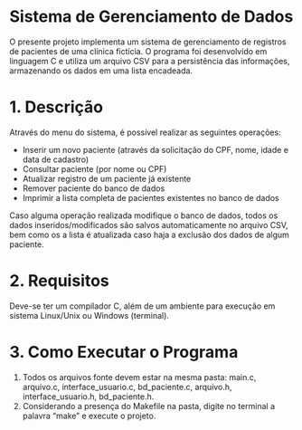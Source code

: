 # Sistema de Gerenciamento de Dados

O presente projeto implementa um sistema de gerenciamento de registros de pacientes de uma clínica fictícia. O programa foi desenvolvido em linguagem C e utiliza um arquivo CSV para a persistência das informações, armazenando os dados em uma lista encadeada.

# 1. Descrição

Através do menu do sistema, é possível realizar as seguintes operações:
- Inserir um novo paciente (através da solicitação do CPF, nome, idade e data de cadastro)
- Consultar paciente (por nome ou CPF)
- Atualizar registro de um paciente já existente
- Remover paciente do banco de dados
- Imprimir a lista completa de pacientes existentes no banco de dados

Caso alguma operação realizada modifique o banco de dados, todos os dados inseridos/modificados são salvos automaticamente no arquivo CSV, bem como os a lista é atualizada caso haja a exclusão dos dados de algum paciente.


# 2. Requisitos
Deve-se ter um compilador C, além de um ambiente para execução em sistema Linux/Unix ou Windows (terminal).


# 3. Como Executar o Programa
1. Todos os arquivos fonte devem estar na mesma pasta: main.c, arquivo.c, interface_usuario.c, bd_paciente.c, arquivo.h, interface_usuario.h, bd_paciente.h.
2. Considerando a presença do Makefile na pasta, digite no terminal a palavra “make” e execute o projeto.
